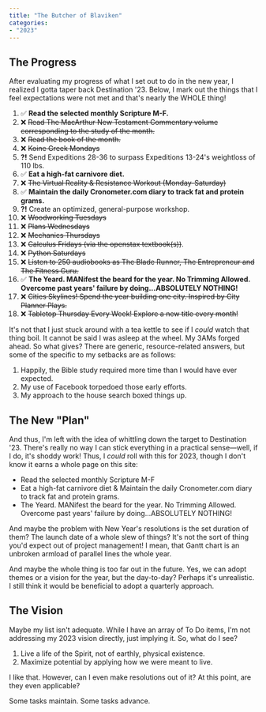 ```yaml
---
title: "The Butcher of Blaviken"
categories:
- "2023"
---
```


## The Progress
After evaluating my progress of what I set out to do in the new year, I realized I gotta taper back Destination '23.  Below, I mark out the things that I feel expectations were not met and that's nearly the WHOLE thing!

1. ✅ **Read the selected monthly Scripture M-F.**
1. ❌ ~~Read The MacArthur New Testament Commentary volume corresponding to the study of the month.~~
1. ❌ ~~Read the book of the month.~~
1. ❌ ~~Koine Greek Mondays~~
1. **?!** Send Expeditions 28-36 to surpass Expeditions 13-24's weightloss of 110 lbs.
1. ✅ **Eat a high-fat carnivore diet.**
1. ❌ ~~The Virtual Reality & Resistance Workout (Monday-Saturday)~~
1. ✅ **Maintain the daily Cronometer.com diary to track fat and protein grams.**
1. **?!** Create an optimized, general-purpose workshop.
1. ❌ ~~Woodworking Tuesdays~~
1. ❌ ~~Plans Wednesdays~~
1. ❌ ~~Mechanics Thursdays~~
1. ❌ ~~Calculus Fridays (via the openstax textbook(s))~~.
1. ❌ ~~Python Saturdays~~
1. ❌ ~~Listen to 250 audiobooks as The Blade Runner, The Entrepreneur and The Fitness Guru.~~
1. ✅ **The Yeard. MANifest the beard for the year. No Trimming Allowed. Overcome past years' failure by doing...ABSOLUTELY NOTHING!**
1. ❌ ~~Cities Skylines! Spend the year building one city. Inspired by City Planner Plays.~~
1. ❌ ~~Tabletop Thursday Every Week! Explore a new title every month!~~

It's not that I just stuck around with a tea kettle to see if I *could* watch that thing boil.  It cannot be said I was asleep at the wheel.  My 3AMs forged ahead.  So what gives?  There are generic, resource-related answers, but some of the specific to my setbacks are as follows:

1. Happily, the Bible study required more time than I would have ever expected.  
2. My use of Facebook torpedoed those early efforts.
3. My approach to the house search boxed things up.

## The New "Plan"

And thus, I'm left with the idea of whittling down the target to Destination '23.  There's really no way I can stick everything in a practical sense—well, if I do, it's shoddy work!  Thus, I *could* roll with this for 2023, though I don't know it earns a whole page on this site:

* Read the selected monthly Scripture M-F
* Eat a high-fat carnivore diet & Maintain the daily Cronometer.com diary to track fat and protein grams.
* The Yeard. MANifest the beard for the year. No Trimming Allowed. Overcome past years' failure by doing...ABSOLUTELY NOTHING!

And maybe the problem with New Year's resolutions is the set duration of them?  The launch date of a whole slew of things?  It's not the sort of thing you'd expect out of project management! I mean, that Gantt chart is an unbroken armload of parallel lines the whole year.

And maybe the whole thing is too far out in the future.  Yes, we can adopt themes or a vision for the year, but the day-to-day?  Perhaps it's unrealistic.  I still think it would be beneficial to adopt a quarterly approach.

## The Vision

Maybe my list isn't adequate.  While I have an array of To Do items, I'm not addressing my 2023 vision directly, just implying it.  So, what do I see?

1. Live a life of the Spirit, not of earthly, physical existence.
2. Maximize potential by applying how we were meant to live.

I like that.  However, can I even make resolutions out of it?  At this point, are they even applicable?

Some tasks maintain.  Some tasks advance.


